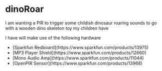 <H1>dinoRoar</H1>

<p>I am wanting a PIR to trigger some childish dinosaur roaring sounds to go with a wooden dino skeleton toy my children have

I have will make use of the following hardware
<ul>
<li>[Sparkfun Redboard](https://www.sparkfun.com/products/13975)
<li>[MP3 Player Shield](https://www.sparkfun.com/products/12660)
<li>[Mono Audio Amp](https://www.sparkfun.com/products/11044)
<li>[OpenPIR Sensor](https://www.sparkfun.com/products/13968)
</ul>
</p>
